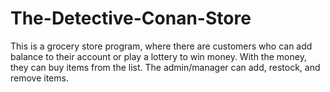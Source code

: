# The-Detective-Conan-Store
This is a grocery store program, where there are customers who can add balance to their account or play a lottery to win money. With the money, they can buy items from the list. The admin/manager can add, restock, and remove items.
